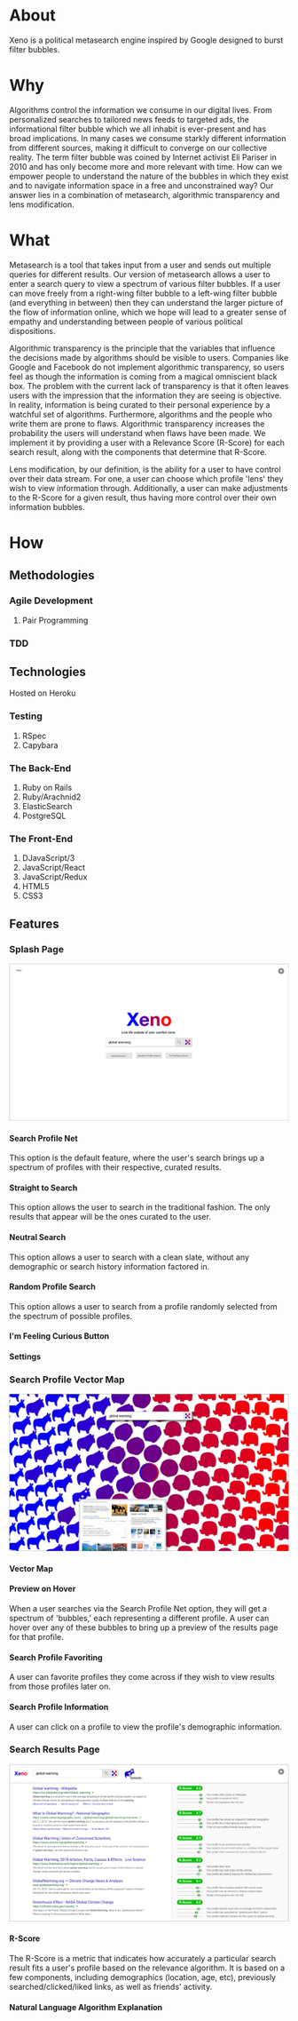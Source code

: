 # About

Xeno is a political metasearch engine inspired by Google designed to burst filter bubbles.

# Why

Algorithms control the information we consume in our digital lives. From personalized searches to tailored news feeds to targeted ads, the informational filter bubble which we all inhabit is ever-present and has broad implications. In many cases we consume starkly different information from different sources, making it difficult to converge on our collective reality. The term filter bubble was coined by Internet activist Eli Pariser in 2010 and has only become more and more relevant with time. How can we empower people to understand the nature of the bubbles in which they exist and to navigate information space in a free and unconstrained way? Our answer lies in a combination of metasearch, algorithmic transparency and lens modification.  

# What

Metasearch is a tool that takes input from a user and sends out multiple queries for different results. Our version of metasearch allows a user to enter a search query to view a spectrum of various filter bubbles. If a user can move freely from a right-wing filter bubble to a left-wing filter bubble (and everything in between) then they can understand the larger picture of the flow of information online, which we hope will lead to a greater sense of empathy and understanding between people of various political dispositions.

Algorithmic transparency is the principle that the variables that influence the decisions made by algorithms should be visible to users.
Companies like Google and Facebook do not implement algorithmic transparency, so users feel as though the information is coming from a magical omniscient black box. The problem with the current lack of transparency is that it often leaves users with the impression that the information they are seeing is objective. In reality, information is being curated to their personal experience by a watchful set of algorithms. Furthermore, algorithms and the people who write them are prone to flaws. Algorithmic transparency increases the probability the users will understand when flaws have been made. We implement it by providing a user with a Relevance Score (R-Score) for each search result, along with the components that determine that R-Score.

Lens modification, by our definition, is the ability for a user to have control over their data stream. For one, a user can choose which profile 'lens' they wish to view information through. Additionally, a user can make adjustments to the R-Score for a given result, thus having more control over their own information bubbles.

# How

## Methodologies

### Agile Development

  1. Pair Programming

### TDD

## Technologies

Hosted on Heroku

### Testing

  1. RSpec
  2. Capybara

### The Back-End

  1. Ruby on Rails
  2. Ruby/Arachnid2
  3. ElasticSearch
  4. PostgreSQL

### The Front-End

  1. DJavaScript/3
  2. JavaScript/React
  3. JavaScript/Redux
  4. HTML5
  5. CSS3

## Features

### Splash Page

![Xeno Splash](https://github.com/Xeno-Life/Xeno/blob/master/Design%20Assets/Artboard%201.png)

#### Search Profile Net

This option is the default feature, where the user's search brings up a spectrum of profiles with their respective, curated results.

#### Straight to Search

This option allows the user to search in the traditional fashion.
The only results that appear will be the ones curated to the user.

#### Neutral Search

This option allows a user to search with a clean slate, without any demographic or search history information
factored in.

#### Random Profile Search

This option allows a user to search from a profile randomly selected from the spectrum of possible profiles.

#### I'm Feeling Curious Button

#### Settings

### Search Profile Vector Map

![Xeno Search Results](https://github.com/Xeno-Life/Xeno/blob/master/Design%20Assets/Artboard%202.png)

#### Vector Map

#### Preview on Hover

When a user searches via the Search Profile Net option, they will get a spectrum of 'bubbles,' each representing a different profile.
A user can hover over any of these bubbles to bring up a preview of the results page for that profile.  

#### Search Profile Favoriting

A user can favorite profiles they come across if they wish to view results from those profiles later on.

#### Search Profile Information

A user can click on a profile to view the profile's demographic information.

### Search Results Page

![Xeno Search Results](https://github.com/Xeno-Life/Xeno/blob/master/Design%20Assets/Artboard%203.png)

#### R-Score

The R-Score is a metric that indicates how accurately a particular search result fits a user's profile based on the relevance algorithm. It is based on a few components, including demographics (location, age, etc), previously searched/clicked/liked links, as well as friends' activity.


#### Natural Language Algorithm Explanation
